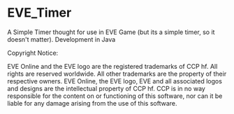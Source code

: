 EVE_Timer
=========

A Simple Timer thought for use in EVE Game (but its a simple timer, so it doesn't matter). Development in Java

Copyright Notice:

EVE Online and the EVE logo are the registered trademarks of CCP hf. All rights are reserved worldwide.
All other trademarks are the property of their respective owners. EVE Online, the EVE logo, EVE and all associated 
logos and designs are the intellectual property of CCP hf. 
CCP is in no way responsible for the content on or functioning of this software, nor can it be liable for any damage
arising from the use of this software.
